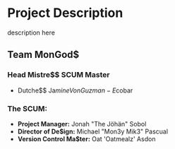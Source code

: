 # Project Description
description here

## Team MonGod$
### Head Mistre$$ SCUM Master
- Dutche$$ Ja$mine Von Guzman-E$cobar

### The SCUM:
- __Project Manager:__ Jonah "The Jöhän" Sobol
- __Director of De$ign:__ Michael "Mon3y Mik3" Pascual
- __Version Control Ma$ter:__ Oat 'Oatmealz' Asdon
